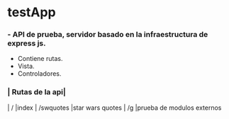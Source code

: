 # testApp
### - API de prueba, servidor basado en la infraestructura de express js.
  - Contiene rutas.
  - Vista.
  - Controladores.

### | Rutas de la api|
  | /             |index
  | /swquotes     |star wars quotes
  | /g            |prueba de modulos externos
